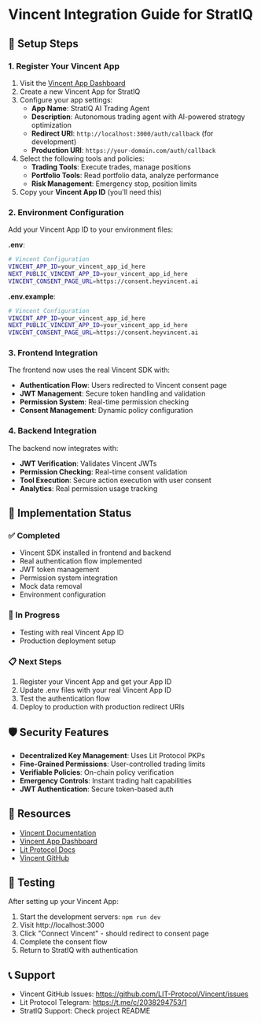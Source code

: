 # Vincent Integration Guide for StratIQ

## 🔧 Setup Steps

### 1. Register Your Vincent App

1. Visit the [Vincent App Dashboard](https://dashboard.heyvincent.ai/)
2. Create a new Vincent App for StratIQ
3. Configure your app settings:
   - **App Name**: StratIQ AI Trading Agent
   - **Description**: Autonomous trading agent with AI-powered strategy optimization
   - **Redirect URI**: `http://localhost:3000/auth/callback` (for development)
   - **Production URI**: `https://your-domain.com/auth/callback`
4. Select the following tools and policies:
   - **Trading Tools**: Execute trades, manage positions
   - **Portfolio Tools**: Read portfolio data, analyze performance
   - **Risk Management**: Emergency stop, position limits
5. Copy your **Vincent App ID** (you'll need this)

### 2. Environment Configuration

Add your Vincent App ID to your environment files:

**.env**:
```bash
# Vincent Configuration
VINCENT_APP_ID=your_vincent_app_id_here
NEXT_PUBLIC_VINCENT_APP_ID=your_vincent_app_id_here
VINCENT_CONSENT_PAGE_URL=https://consent.heyvincent.ai
```

**.env.example**:
```bash
# Vincent Configuration
VINCENT_APP_ID=your_vincent_app_id_here
NEXT_PUBLIC_VINCENT_APP_ID=your_vincent_app_id_here
VINCENT_CONSENT_PAGE_URL=https://consent.heyvincent.ai
```

### 3. Frontend Integration

The frontend now uses the real Vincent SDK with:
- **Authentication Flow**: Users redirected to Vincent consent page
- **JWT Management**: Secure token handling and validation
- **Permission System**: Real-time permission checking
- **Consent Management**: Dynamic policy configuration

### 4. Backend Integration

The backend now integrates with:
- **JWT Verification**: Validates Vincent JWTs
- **Permission Checking**: Real-time consent validation
- **Tool Execution**: Secure action execution with user consent
- **Analytics**: Real permission usage tracking

## 🚀 Implementation Status

### ✅ Completed
- Vincent SDK installed in frontend and backend
- Real authentication flow implemented
- JWT token management
- Permission system integration
- Mock data removal
- Environment configuration

### 🔄 In Progress
- Testing with real Vincent App ID
- Production deployment setup

### 📋 Next Steps
1. Register your Vincent App and get your App ID
2. Update .env files with your real Vincent App ID
3. Test the authentication flow
4. Deploy to production with production redirect URIs

## 🛡️ Security Features

- **Decentralized Key Management**: Uses Lit Protocol PKPs
- **Fine-Grained Permissions**: User-controlled trading limits
- **Verifiable Policies**: On-chain policy verification
- **Emergency Controls**: Instant trading halt capabilities
- **JWT Authentication**: Secure token-based auth

## 🔗 Resources

- [Vincent Documentation](https://docs.heyvincent.ai/)
- [Vincent App Dashboard](https://dashboard.heyvincent.ai/)
- [Lit Protocol Docs](https://developer.litprotocol.com/)
- [Vincent GitHub](https://github.com/LIT-Protocol/Vincent)

## 🧪 Testing

After setting up your Vincent App:

1. Start the development servers: `npm run dev`
2. Visit http://localhost:3000
3. Click "Connect Vincent" - should redirect to consent page
4. Complete the consent flow
5. Return to StratIQ with authentication

## 📞 Support

- Vincent GitHub Issues: https://github.com/LIT-Protocol/Vincent/issues
- Lit Protocol Telegram: https://t.me/c/2038294753/1
- StratIQ Support: Check project README
